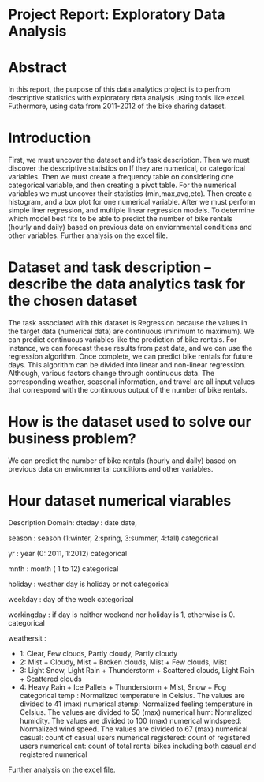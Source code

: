 # Project Report: Exploratory Data Analysis

# Abstract 
In this report, the purpose of this data analytics project is to perfrom descriptive statistics with exploratory data analysis using tools like excel. Futhermore, using data from 2011-2012 of the bike sharing dataset. 
# Introduction 
First, we must uncover the dataset and it’s task description. Then we must discover the descriptive statistics on If they are numerical, or categorical variables. Then we must create a frequency table on considering one categorical variable, and then creating a pivot table. For the numerical variables we must uncover their statistics (min,max,avg,etc). Then create a histogram, and a box plot for one numerical variable. After we must perform simple liner regression, and multiple linear regression models. To determine which model best fits to be able to predict the number of bike rentals (hourly and daily) based on previous data on enviornmental conditions and other variables. Further analysis on the excel file.


# Dataset and task description – describe the data analytics task for the chosen dataset
The task associated with this dataset is Regression because the values in the target data (numerical data) are continuous (minimum to maximum).
We can predict continuous variables like the prediction of bike rentals. For instance, we can forecast these results from past data, and we can use the regression algorithm. Once complete, we can predict bike rentals for future days. This algorithm can be divided into linear and non-linear regression.  Although, various factors change through continuous data. The corresponding weather, seasonal information, and travel are all input values that correspond with the continuous output of the number of bike rentals.

# How is the dataset used to solve our business problem? 
We can predict the number of bike rentals (hourly and daily) based on previous data on environmental conditions and other variables.

# Hour dataset numerical viarables
Description	Domain: 
dteday : date	date, 

season : season (1:winter, 2:spring, 3:summer, 4:fall)	categorical

yr : year (0: 2011, 1:2012)	categorical

mnth : month ( 1 to 12)	categorical

holiday : weather day is holiday or not	categorical

weekday : day of the week	categorical

workingday : if day is neither weekend nor holiday is 1, otherwise is 0.	categorical

weathersit :
- 1: Clear, Few clouds, Partly cloudy, Partly cloudy
- 2: Mist + Cloudy, Mist + Broken clouds, Mist + Few clouds, Mist
- 3: Light Snow, Light Rain + Thunderstorm + Scattered clouds, Light Rain + Scattered clouds
- 4: Heavy Rain + Ice Pallets + Thunderstorm + Mist, Snow + Fog	categorical
temp : Normalized temperature in Celsius. The values are divided to 41 (max)	numerical
atemp: Normalized feeling temperature in Celsius. The values are divided to 50 (max)	numerical
hum: Normalized humidity. The values are divided to 100 (max)	numerical
windspeed: Normalized wind speed. The values are divided to 67 (max)	numerical
casual: count of casual users	numerical
registered: count of registered users	numerical
cnt: count of total rental bikes including both casual and registered	numerical


Further analysis on the excel file.

